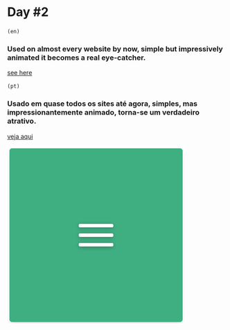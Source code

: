 # Day #2

    (en)
### Used on almost every website by now, simple but impressively animated it becomes a real eye-catcher.

[see here](https://bonbj.github.io/100DaysCSSChallenge/days/2-day-menu-icon)

    (pt)
### Usado em quase todos os sites até agora, simples, mas impressionantemente animado, torna-se um verdadeiro atrativo.
[veja aqui](https://bonbj.github.io/100DaysCSSChallenge/days/2-day-menu-icon)

![image exemple](../../src/banner/day-2-banner.png)
